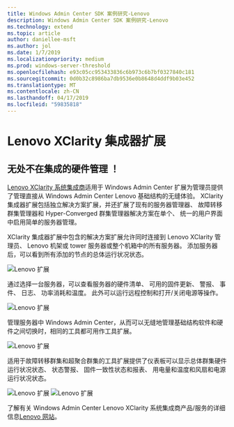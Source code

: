 ```yaml
---
title: Windows Admin Center SDK 案例研究-Lenovo
description: Windows Admin Center SDK 案例研究-Lenovo
ms.technology: extend
ms.topic: article
author: daniellee-msft
ms.author: jol
ms.date: 1/7/2019
ms.localizationpriority: medium
ms.prod: windows-server-threshold
ms.openlocfilehash: e93c05cc953433836c6b973c6b7bf0327840c181
ms.sourcegitcommit: 0d0b32c8986ba7db9536e0b8648d4ddf9b03e452
ms.translationtype: MT
ms.contentlocale: zh-CN
ms.lasthandoff: 04/17/2019
ms.locfileid: "59835818"
---
```

# <a name="lenovo-xclarity-integrator-extension"></a>Lenovo XClarity 集成器扩展

## <a name="integrated-hardware-management-everywhere"></a>无处不在集成的硬件管理 ！

[Lenovo XClarity 系统集成商](https://www.lenovo.com/us/en/data-center/software/systems-management/XClarity-Integrator/p/WMD00000370)适用于 Windows Admin Center 扩展为管理员提供了管理直接从 Windows Admin Center Lenovo 基础结构的无缝体验。 XClarity 集成器扩展包括独立解决方案扩展，并还扩展了现有的服务器管理器、 故障转移群集管理器和 Hyper-Converged 群集管理器解决方案在单个、 统一的用户界面中启用简单的服务器管理。 

XClarity 集成器扩展中包含的解决方案扩展允许同时连接到 Lenovo XClarity 管理员、 Lenovo 机架或 tower 服务器或整个机箱中的所有服务器。 添加服务器后，可以看到所有添加的节点的总体运行状况状态。

![Lenovo 扩展](../../media/extend-case-study-lenovo/lenovo-1.png)

通过选择一台服务器，可以查看服务器的硬件清单、 可用的固件更新、 警报、 事件、 日志、 功率消耗和温度。 此外可以运行远程控制和打开/关闭电源等操作。

![Lenovo 扩展](../../media/extend-case-study-lenovo/lenovo-2.png)

管理服务器中 Windows Admin Center，从而可以无缝地管理基础结构软件和硬件之间切换时，相同的工具都可用作工具扩展。

![Lenovo 扩展](../../media/extend-case-study-lenovo/lenovo-3.png)

适用于故障转移群集和超聚合群集的工具扩展提供了仪表板可以显示总体群集硬件运行状况状态、 状态警报、 固件一致性状态和报表、 用电量和温度和风扇和电源运行状况状态。

![Lenovo 扩展](../../media/extend-case-study-lenovo/lenovo-4.png)
![Lenovo 扩展](../../media/extend-case-study-lenovo/lenovo-5.png)

了解有关 Windows Admin Center Lenovo XClarity 系统集成商产品/服务的详细信息[Lenovo 网站](https://support.lenovo.com/us/en/solutions/ht507549)。